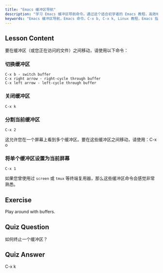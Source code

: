 ```yaml
---
title: "Emacs 缓冲区导航"
description: "学习 Emacs 缓冲区导航命令。通过这个适合初学者的 Emacs 教程，高效地切换、关闭和分割缓冲区。提升您的工作效率！"
keywords: "Emacs 缓冲区导航，Emacs 命令，C-x b, C-x k, Linux 教程，Emacs 指南，Emacs 初学者"
---
```


## Lesson Content

要在缓冲区（或您正在访问的文件）之间移动，请使用以下命令：

### 切换缓冲区

```
C-x b - switch buffer
C-x right arrow - right-cycle through buffer
C-x left arrow - left-cycle through buffer
```

### 关闭缓冲区

```
C-x k
```

### 分割当前缓冲区

```
C-x 2
```

这允许您在一个屏幕上看到多个缓冲区。要在这些缓冲区之间移动，请使用：C-x o

### 将单个缓冲区设置为当前屏幕

```
C-x 1
```

如果您曾使用过 `screen` 或 `tmux` 等终端复用器，那么这些缓冲区命令会感觉非常熟悉。

## Exercise

Play around with buffers.

## Quiz Question

如何终止一个缓冲区？

## Quiz Answer

C-x k
